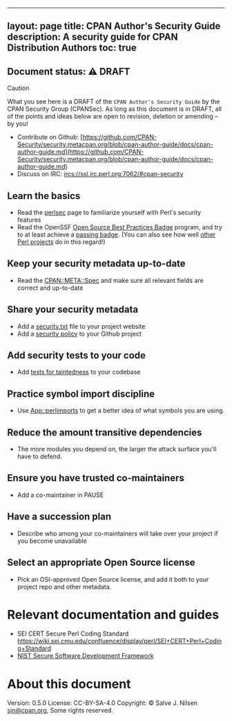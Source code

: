----
layout: page
title: CPAN Author's Security Guide
description: A security guide for CPAN Distribution Authors
toc: true
----

## Document status: ⚠️  DRAFT

> [!CAUTION]
> What you see here is a DRAFT of the `CPAN Author's Security Guide` by the CPAN Security Group (CPANSec).
> As long as this document is in DRAFT, all of the points and ideas below are open to revision, deletion or amending – by you!
>
> - Contribute on Github: [https://github.com/CPAN-Security/security.metacpan.org/blob/cpan-author-guide/docs/cpan-author-guide.md](https://github.com/CPAN-Security/security.metacpan.org/blob/cpan-author-guide/docs/cpan-author-guide.md)
> - Discuss on IRC: [ircs://ssl.irc.perl.org:7062/#cpan-security](ircs://ssl.irc.perl.org:7062/#cpan-security)

## Learn the basics

* Read the [perlsec](https://perldoc.perl.org/perlsec) page to familiarize yourself with Perl's security features
* Read the OpenSSF [Open Source Best Practices Badge](https://www.bestpractices.dev/en) program, and try to at least achieve a [passing badge](https://www.bestpractices.dev/en/criteria/0). (You can also see how well [other Perl projects](https://www.bestpractices.dev/en/projects?q=perl) do in this regard!)

## Keep your security metadata up-to-date

* Read the [CPAN::META::Spec](https://metacpan.org/pod/CPAN::Meta::Spec) and make sure all relevant fields are correct and up-to-date

## Share your security metadata

* Add a [security.txt](https://securitytxt.org/) file to your project website
* Add a [security policy](https://docs.github.com/en/code-security/getting-started/adding-a-security-policy-to-your-repository#adding-a-security-policy-to-your-repository) to your Github project

## Add security tests to your code

* Add [tests for taintedness](https://metacpan.org/pod/Test::Taint) to your codebase

## Practice symbol import discipline

* Use [App::perlimports](https://www.olafalders.com/2024/04/15/getting-started-with-perlimports/) to get a better idea of what symbols you are using.

## Reduce the amount transitive dependencies

* The more modules you depend on, the larger the attack surface you'll have to defend.

## Ensure you have trusted co-maintainers

* Add a co-maintainer in PAUSE

## Have a succession plan

* Describe who among your co-maintainers will take over your project if you become unavailable

## Select an appropriate Open Source license

* Pick an OSI-approved Open Source license, and add it both to your project repo and other metadata.


# Relevant documentation and guides

* SEI CERT Secure Perl Coding Standard https://wiki.sei.cmu.edu/confluence/display/perl/SEI+CERT+Perl+Coding+Standard
* [NIST Secure Software Development Framework](https://csrc.nist.gov/projects/ssdf)


# About this document

Version: 0.5.0
License: CC-BY-SA-4.0
Copyright: © Salve J. Nilsen <sjn@cpan.org>, Some rights reserved.
